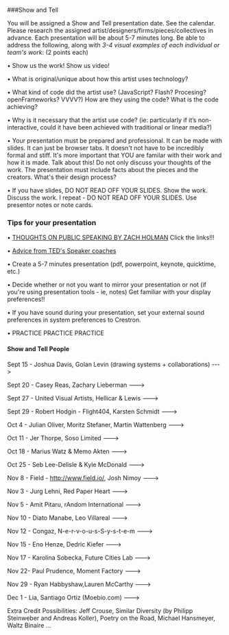 ###Show and Tell

You will be assigned a Show and Tell presentation date. See the calendar. Please research the assigned artist/designers/firms/pieces/collectives in advance. Each presentation will be about 5-7 minutes long. Be able to address the following, along with *3-4 visual examples of each individual or team's work*: (2 points each)

• Show us the work! Show us video!

• What is original/unique about how this artist uses technology? 

• What kind of code did the artist use?  (JavaScript? Flash? Procesing? openFrameworks? VVVV?) How are they using the code? What is the code achieving?

• Why is it necessary that the artist use code?  (ie: particularly if it’s non-interactive, could it have been achieved with traditional or linear media?)

• Your presentation must be prepared and professional. It can be made with slides. It can just be browser tabs. It doesn't not have to be incredibly formal and stiff. It's more important that YOU are familar with their work and how it is made. Talk about this! Do not only discuss your thoughts of the work. The presentation must include facts about the pieces and the creators. What's their design process?

• If you have slides, DO NOT READ OFF YOUR SLIDES. Show the work. Discuss the work. I repeat - DO NOT READ OFF YOUR SLIDES. Use presentor notes or note cards.


### Tips for your presentation

• [THOUGHTS ON PUBLIC SPEAKING BY ZACH HOLMAN](http://speaking.io/) Click the links!!!

• [Advice from TED's Speaker coaches](http://blog.ted.com/a-ted-speaker-coach-shares-11-tips-for-right-before-you-go-on-stage/?utm_campaign=social&utm_medium=referral&utm_source=facebook.com&utm_content=ted-blog&utm_term=humanities)

• Create a 5-7 minutes presentation (pdf, powerpoint, keynote, quicktime, etc.)

• Decide whether or not you want to mirror your presentation or not (if you're using presentation tools - ie, notes)
Get familiar with your display preferences!!

• If you have sound during your presentation, set your external sound preferences in system preferences to Crestron.

• PRACTICE PRACTICE PRACTICE

#### Show and Tell People

Sept 15 - Joshua Davis, Golan Levin (drawing systems + collaborations) ---> 

Sept 20 -  Casey Reas, Zachary Lieberman ---> 

Sept 27 - United Visual Artists, Hellicar & Lewis ---> 

Sept 29 - Robert Hodgin - Flight404, Karsten Schmidt ---> 

Oct 4 - Julian Oliver, Moritz Stefaner, Martin Wattenberg ---> 

Oct 11 -  Jer Thorpe, Soso Limited ---> 

Oct 18 - Marius Watz & Memo Akten ---> 

Oct 25 - Seb Lee-Delisle & Kyle McDonald ---> 

Nov 8 - Field - http://www.field.io/, Josh Nimoy ---> 

Nov 3 - Jurg Lehni, Red Paper Heart   ---> 

Nov 5 - Amit Pitaru, rAndom International  ---> 

Nov 10 -  Diato Manabe, Leo Villareal ---> 

Nov 12 -  Congaz, N-e-r-v-o-u-s-S-y-s-t-e-m ---> 

Nov 15 - Eno Henze, Dedric Kiefer ---> 

Nov 17 - Karolina Sobecka, Future Cities Lab ---> 
		
Nov 22- Paul Prudence, Moment Factory ---> 
		
Nov 29 - Ryan Habbyshaw,Lauren McCarthy  ---> 

Dec 1 - Lia, Santiago Ortiz (Moebio.com) ---> 


Extra Credit Possibilities:  Jeff Crouse, Similar Diversity (by Philipp Steinweber and Andreas Koller), Poetry on the Road, Michael Hansmeyer, Waltz Binaire ...